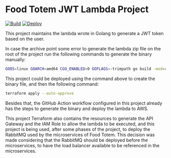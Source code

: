 # Food Totem JWT Lambda Project
[![Build](https://github.com/leonardo-avila/jwt-lambda/actions/workflows/build.yml/badge.svg)](https://github.com/leonardo-avila/jwt-lambda/actions/workflows/build.yml)
[![Deploy](https://github.com/leonardo-avila/jwt-lambda/actions/workflows/deploy.yml/badge.svg)](https://github.com/leonardo-avila/jwt-lambda/actions/workflows/deploy.yml)

This project maintains the lambda wrote in Golang to generate a JWT token based on the user.

In case the archive point some error to generate the lambda zip file on the root of the project run the following commands to generate the binary manually:

```bash
GOOS=linux GOARCH=amd64 CGO_ENABLED=0 GOFLAGS=-trimpath go build -mod=readonly -ldflags='-s -w' -o bootstrap main.go
```

This project could be deployed using the command above to create the binary file, and then the following command:

```bash
terraform apply --auto-approve
```

Besides that, the GitHub Action workflow configured in this project already has the steps to generate the binary and deploy the lambda to AWS.

This project Terraform also contains the resources to generate the API Gateway and the IAM Role to allow the lambda to be executed, and this project is being used, after some phases of the project, to deploy the RabbitMQ used by the microservices of Food Totem. This decision was made considering that the RabbitMQ should be deployed before the microservices, to have the load balancer available to be referenced in the microservices.